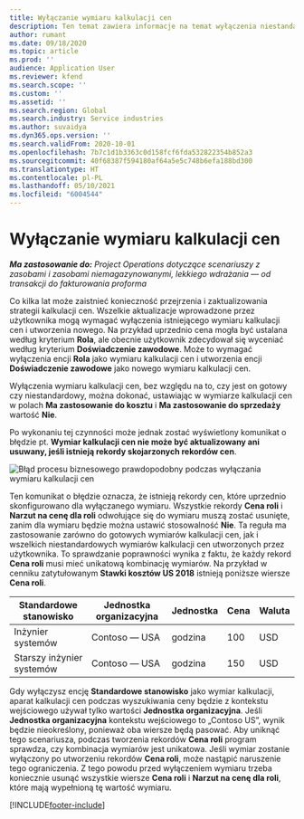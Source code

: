 ```yaml
---
title: Wyłączanie wymiaru kalkulacji cen
description: Ten temat zawiera informacje na temat wyłączenia niestandardowych wymiarów kalkulacji cen.
author: rumant
ms.date: 09/18/2020
ms.topic: article
ms.prod: ''
audience: Application User
ms.reviewer: kfend
ms.search.scope: ''
ms.custom: ''
ms.assetid: ''
ms.search.region: Global
ms.search.industry: Service industries
ms.author: suvaidya
ms.dyn365.ops.version: ''
ms.search.validFrom: 2020-10-01
ms.openlocfilehash: 7b7c1d1b3363c0d158fcf6fda532822354b852a3
ms.sourcegitcommit: 40f68387f594180af64a5e5c748b6efa188bd300
ms.translationtype: HT
ms.contentlocale: pl-PL
ms.lasthandoff: 05/10/2021
ms.locfileid: "6004544"
---
```

# <a name="turning-off-a-pricing-dimension"></a>Wyłączanie wymiaru kalkulacji cen

_**Ma zastosowanie do:** Project Operations dotyczące scenariuszy z zasobami i zasobami niemagazynowanymi, lekkiego wdrażania — od transakcji do fakturowania proforma_

Co kilka lat może zaistnieć konieczność przejrzenia i zaktualizowania strategii kalkulacji cen. Wszelkie aktualizacje wprowadzone przez użytkownika mogą wymagać wyłączenia istniejącego wymiaru kalkulacji cen i utworzenia nowego. Na przykład uprzednio cena mogła być ustalana według kryterium **Rola**, ale obecnie użytkownik zdecydował się wyceniać według kryterium **Doświadczenie zawodowe**. Może to wymagać wyłączenia encji **Rola** jako wymiaru kalkulacji cen i utworzenia encji **Doświadczenie zawodowe** jako nowego wymiaru kalkulacji cen. 

Wyłączenia wymiaru kalkulacji cen, bez względu na to, czy jest on gotowy czy niestandardowy, można dokonać, ustawiając w wymiarze kalkulacji cen w polach **Ma zastosowanie do kosztu** i **Ma zastosowanie do sprzedaży** wartość **Nie**.

Po wykonaniu tej czynności może jednak zostać wyświetlony komunikat o błędzie pt. **Wymiar kalkulacji cen nie może być aktualizowany ani usuwany, jeśli istnieją rekordy skojarzonych rekordów cen**.

![Błąd procesu biznesowego prawdopodobny podczas wyłączania wymiaru kalkulacji cen](media/Business-Process-Error.png)

Ten komunikat o błędzie oznacza, że istnieją rekordy cen, które uprzednio skonfigurowano dla wyłączanego wymiaru. Wszystkie rekordy **Cena roli** i **Narzut na cenę dla roli** odwołujące się do wymiaru muszą zostać usunięte, zanim dla wymiaru będzie można ustawić stosowalność **Nie**. Ta reguła ma zastosowanie zarówno do gotowych wymiarów kalkulacji cen, jak i wszelkich niestandardowych wymiarów kalkulacji cen utworzonych przez użytkownika. To sprawdzanie poprawności wynika z faktu, że każdy rekord **Cena roli** musi mieć unikatową kombinację wymiarów. Na przykład w cenniku zatytułowanym **Stawki kosztów US 2018** istnieją poniższe wiersze **Cena roli**. 

| Standardowe stanowisko         | Jednostka organizacyjna    |Jednostka   |Cena  |Waluta  |
| -----------------------|-------------|-------|-------|----------|
| Inżynier systemów|Contoso — USA|godzina| 100|USD|
| Starszy inżynier systemów|Contoso — USA|godzina| 150| USD|


Gdy wyłączysz encję **Standardowe stanowisko** jako wymiar kalkulacji, aparat kalkulacji cen podczas wyszukiwania ceny będzie z kontekstu wejściowego używał tylko wartości **Jednostka organizacyjna**. Jeśli **Jednostka organizacyjna** kontekstu wejściowego to „Contoso US”, wynik będzie nieokreślony, ponieważ oba wiersze będą pasować. Aby uniknąć tego scenariusza, podczas tworzenia rekordów **Cena roli** program sprawdza, czy kombinacja wymiarów jest unikatowa. Jeśli wymiar zostanie wyłączony po utworzeniu rekordów **Cena roli**, może nastąpić naruszenie tego ograniczenia. Z tego powodu przed wyłączeniem wymiaru trzeba koniecznie usunąć wszystkie wiersze **Cena roli** i **Narzut na cenę dla roli**, które mają wypełnioną tę wartość wymiaru.


[!INCLUDE[footer-include](../includes/footer-banner.md)]